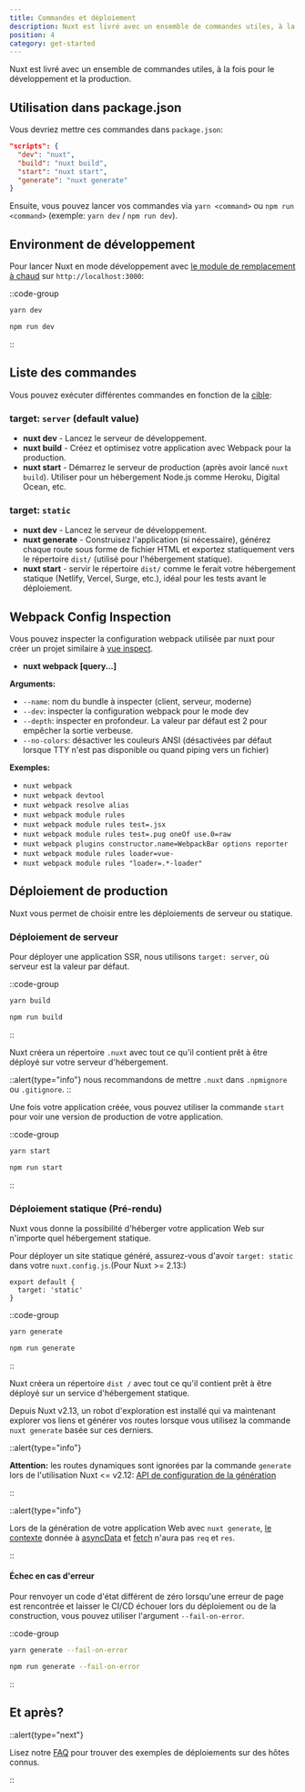 ```yaml
---
title: Commandes et déploiement
description: Nuxt est livré avec un ensemble de commandes utiles, à la fois pour le développement et la production.
position: 4
category: get-started
---
```


Nuxt est livré avec un ensemble de commandes utiles, à la fois pour le développement et la production.

## Utilisation dans package.json

Vous devriez mettre ces commandes dans `package.json`:

```json
"scripts": {
  "dev": "nuxt",
  "build": "nuxt build",
  "start": "nuxt start",
  "generate": "nuxt generate"
}
```

Ensuite, vous pouvez lancer vos commandes via `yarn <command>` ou `npm run <command>` (exemple: `yarn dev` / `npm run dev`).

## Environment de développement

Pour lancer Nuxt en mode développement avec [le module de remplacement à chaud](https://webpack.js.org/concepts/hot-module-replacement/) sur `http://localhost:3000`:

::code-group
```bash [Yarn]
yarn dev
```
```bash [NPM]
npm run dev
```
::

## Liste des commandes

Vous pouvez exécuter différentes commandes en fonction de la [cible](/docs/features/deployment-targets):

### target: `server` (default value)

- **nuxt dev** - Lancez le serveur de développement.
- **nuxt build** - Créez et optimisez votre application avec Webpack pour la production.
- **nuxt start** - Démarrez le serveur de production (après avoir lancé `nuxt build`). Utiliser pour un hébergement Node.js comme Heroku, Digital Ocean, etc.

### target: `static`

- **nuxt dev** - Lancez le serveur de développement.
- **nuxt generate** - Construisez l'application (si nécessaire), générez chaque route sous forme de fichier HTML et exportez statiquement vers le répertoire `dist/` (utilisé pour l'hébergement statique).
- **nuxt start** - servir le répertoire `dist/` comme le ferait votre hébergement statique (Netlify, Vercel, Surge, etc.), idéal pour les tests avant le déploiement.

## Webpack Config Inspection

Vous pouvez inspecter la configuration webpack utilisée par nuxt pour créer un projet similaire à [vue inspect](https://cli.vuejs.org/guide/webpack.html#inspecting-the-project-s-webpack-config).

- **nuxt webpack [query...]**

**Arguments:**

- `--name`: nom du bundle à inspecter (client, serveur, moderne)
- `--dev`: inspecter la configuration webpack pour le mode dev
- `--depth`: inspecter en profondeur. La valeur par défaut est 2 pour empêcher la sortie verbeuse.
- `--no-colors`: désactiver les couleurs ANSI (désactivées par défaut lorsque TTY n'est pas disponible ou quand piping vers un fichier)

**Exemples:**

- `nuxt webpack`
- `nuxt webpack devtool`
- `nuxt webpack resolve alias`
- `nuxt webpack module rules`
- `nuxt webpack module rules test=.jsx`
- `nuxt webpack module rules test=.pug oneOf use.0=raw`
- `nuxt webpack plugins constructor.name=WebpackBar options reporter`
- `nuxt webpack module rules loader=vue-`
- `nuxt webpack module rules "loader=.*-loader"`

## Déploiement de production

Nuxt vous permet de choisir entre les déploiements de serveur ou statique.

### Déploiement de serveur

Pour déployer une application SSR, nous utilisons `target: server`, où serveur est la valeur par défaut.

::code-group
```bash [Yarn]
yarn build
```
```bash [NPM]
npm run build
```
::

Nuxt créera un répertoire `.nuxt` avec tout ce qu'il contient prêt à être déployé sur votre serveur d'hébergement.

::alert{type="info"}
nous recommandons de mettre `.nuxt` dans `.npmignore` ou `.gitignore`.
::

Une fois votre application créée, vous pouvez utiliser la commande `start` pour voir une version de production de votre application.

::code-group
```bash [Yarn]
yarn start
```
```bash [NPM]
npm run start
```
::

### Déploiement statique (Pré-rendu)

Nuxt vous donne la possibilité d'héberger votre application Web sur n'importe quel hébergement statique.

Pour déployer un site statique généré, assurez-vous d'avoir `target: static` dans votre `nuxt.config.js`.(Pour Nuxt >= 2.13:)

```js{}[nuxt.config.js]
export default {
  target: 'static'
}
```

::code-group
```bash [Yarn]
yarn generate
```
```bash [NPM]
npm run generate
```
::

Nuxt créera un répertoire `dist /` avec tout ce qu'il contient prêt à être déployé sur un service d'hébergement statique.

Depuis Nuxt v2.13, un robot d'exploration est installé qui va maintenant explorer vos liens et générer vos routes lorsque vous utilisez la commande `nuxt generate` basée sur ces derniers.

::alert{type="info"}

**Attention:** les routes dynamiques sont ignorées par la commande `generate` lors de l'utilisation Nuxt <= v2.12: [API de configuration de la génération](/docs/configuration-glossary/configuration-generate)

::

::alert{type="info"}

Lors de la génération de votre application Web avec `nuxt generate`, [le contexte](/docs/internals-glossary/context) donnée à [asyncData](/docs/features/data-fetching#async-data) et [fetch](/docs/features/data-fetching#the-fetch-hook) n'aura pas `req` et `res`.

::

#### **Échec en cas d'erreur**

Pour renvoyer un code d'état différent de zéro lorsqu'une erreur de page est rencontrée et laisser le CI/CD échouer lors du déploiement ou de la construction, vous pouvez utiliser l'argument `--fail-on-error`.

::code-group
```bash [Yarn]
yarn generate --fail-on-error
```
```bash [NPM]
npm run generate --fail-on-error
```
::

## Et après?

::alert{type="next"}

Lisez notre [FAQ](/integrations) pour trouver des exemples de déploiements sur des hôtes connus.

::
